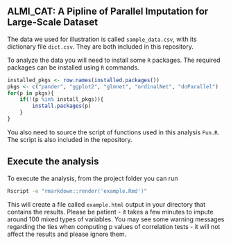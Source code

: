 ## ALMI_CAT: A Pipline of Parallel Imputation for Large-Scale Dataset


The data we used for illustration is called `sample_data.csv`, with its dictionary file `dict.csv`. They are both included in this repository.

To analyze the data you will need to install some `R` packages. The required packages can be installed using `R` commands.

``` r
installed_pkgs <- row.names(installed.packages())
pkgs <- c("pander", "ggplot2", "glmnet", "ordinalNet", "doParallel")
for(p in pkgs){
	if(!(p %in% install_pkgs)){
		install.packages(p)
	}
}
```

You also need to source the script of functions used in this analysis `Fun.R`. The script is also included in the repository.

## Execute the analysis

To execute the analysis, from the project folder you can run 

``` bash
Rscript -e "rmarkdown::render('example.Rmd')"
```

This will create a file called `example.html` output in your directory that contains the results. Please be patient - it takes a few minutes to impute around 100 mixed types of variables. You may see some warning messages regarding the ties when computing p values of correlation tests - it will not affect the results and please ignore them.



